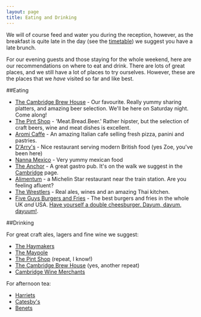 ```yaml
---
layout: page
title: Eating and Drinking
---
```


We will of course feed and water you during the reception, however, as the breakfast is quite late in the day (see the [timetable](\weekend.html)) we suggest you have a late brunch.

For our evening guests and those staying for the whole weekend, here are our recommendations on where to eat and drink. There are lots of great places, and we still have a lot of places to try ourselves. However, these are the places that we *have* visited so far and like best.


##Eating

* [The Cambridge Brew House](http://www.thecambridgebrewhouse.com/) - Our favourite. Really yummy sharing platters, and amazing beer selection. We'll be here on Saturday night. Come along!
* [The Pint Shop](http://pintshop.co.uk/) - 'Meat.Bread.Beer.' Rather hipster, but the selection of craft beers, wine and meat dishes is excellent.
* [Aromi Caffe](http://www.aromi.co.uk/) - An amazing Italian cafe selling fresh pizza, panini and pastries.
* [D'Arry's](http://www.darrys.co.uk/) - Nice restaurant serving modern British food (yes Zoe, you've been here)
* [Nanna Mexico](http://www.nannamexico.com/) - Very yummy mexican food
* [The Anchor](http://www.metropolitanpubcompany.com/our-pubs/the-anchor/) - A great gastro pub. It's on the walk we suggest in the [Cambridge](\cambridge.html) page.
* [Alimentum](http://www.restaurantalimentum.co.uk/) - a Michelin Star restaurant near the train station. Are you feeling afluent?
* [The Wrestlers](http://www.thewrestlerscambridge.co.uk/) - Real ales, wines and an amazing Thai kitchen.
* [Five Guys Burgers and Fries](https://www.fiveguys.co.uk/) - The best burgers and fries in the whole UK *and* USA. [Have yourself a double cheesburger. Dayum, dayum, dayuum!](https://www.youtube.com/watch?v=DcJFdCmN98s).

##Drinking

For great craft ales, lagers and fine wine we suggest:

* [The Haymakers](https://www.google.co.uk/maps/place/Haymakers,+High+St,+Cambridge+CB4+1GX/@52.2174515,0.1394346,17z/data=!3m1!4b1!4m2!3m1!1s0x47d870f41ced61f7:0xbca482057047d74d)
* [The Maypole](http://www.maypolefreehouse.co.uk/Welcome.html)
* [The Pint Shop](http://pintshop.co.uk/) (repeat, I know!)
* [The Cambridge Brew House](http://www.thecambridgebrewhouse.com/) (yes, another repeat)
* [Cambridge Wine Merchants](http://www.cambridgewine.com/)

For afternoon tea:

* [Harriets](http://harrietscafetearooms.co.uk)
* [Catesby's](http://catesbys.co.uk/)
* [Benets](https://www.facebook.com/pages/Benets/158104771177)